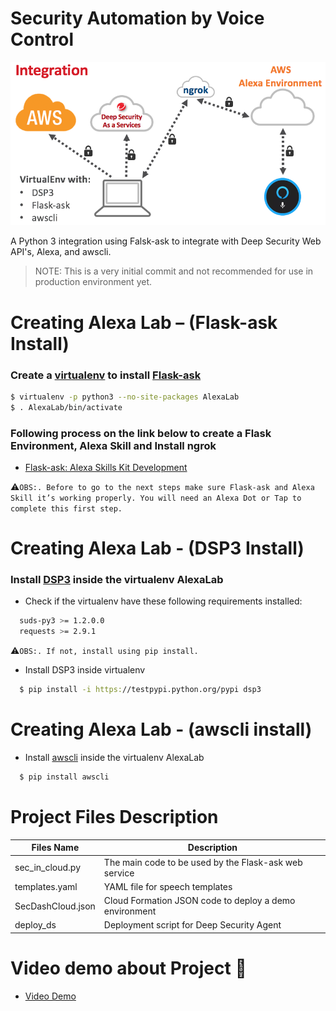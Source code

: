 Security Automation by Voice Control
===

![](Docs/Architecture/architecture.png)


A Python 3 integration using Falsk-ask to integrate with Deep Security Web API's, Alexa, and awscli.

>NOTE: This is a very initial commit and not recommended for use in production environment yet.



# Creating Alexa Lab – (Flask-ask Install)

### Create a [virtualenv] to install [Flask-ask]

```sh
$ virtualenv -p python3 --no-site-packages AlexaLab
$ . AlexaLab/bin/activate
```
### Following process on the link below to create a Flask Environment, Alexa Skill and Install ngrok

- [Flask-ask: Alexa Skills Kit Development]

:warning:`OBS:. Before to go to the next steps make sure Flask-ask and Alexa Skill it’s working properly. You will need an Alexa Dot or Tap to complete this first step.`



# Creating Alexa Lab - (DSP3 Install)

### Install [DSP3] inside the virtualenv AlexaLab

* Check if the virtualenv have these following requirements installed:
```sh
  suds-py3 >= 1.2.0.0
  requests >= 2.9.1
```
:warning:`OBS:. If not, install using pip install.`

* Install DSP3 inside virtualenv

```sh
  $ pip install -i https://testpypi.python.org/pypi dsp3
```



# Creating Alexa Lab - (awscli install)

* Install [awscli] inside the virtualenv AlexaLab
```sh
  $ pip install awscli
```

# Project Files Description

| Files Name | Description |
| ------ | ------ |
| sec_in_cloud.py | The main code to be used by the Flask-ask web service|
| templates.yaml | YAML file for speech templates|
| SecDashCloud.json | Cloud Formation JSON code to deploy a demo environment|
| deploy_ds | Deployment script for Deep Security Agent |


# Video demo about Project :movie_camera:
- [Video Demo]




[//]: # (External Links)

[virtualenv]:https://virtualenv.pypa.io/en/stable/
[Flask-ask]:https://github.com/johnwheeler/flask-ask
[Flask-ask: Alexa Skills Kit Development]:https://developer.amazon.com/blogs/post/Tx14R0IYYGH3SKT/flask-ask-a-new-python-framework-for-rapid-alexa-skills-kit-development
[DSP3]:http://dsp3.readthedocs.io/en/latest/
[Video Demo]:https://www.youtube.com/watch?v=WaE5hjnuPOU
[awscli]:https://aws.amazon.com/cli/

